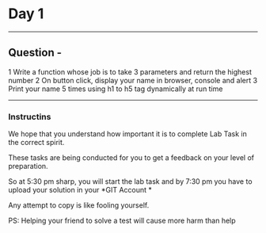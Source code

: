 # Day 1
---
## Question -
1 Write a function whose job is to take 3 parameters and return the highest number
2 On button click, display your name in browser, console and alert
3 Print your name 5 times using h1 to h5 tag dynamically at run time

---
### Instructins
We hope that you understand how important  it is to complete Lab Task in the correct spirit. 

These tasks are being conducted for you to get a feedback on your level of preparation. 

So at 5:30 pm sharp, you will start the lab task and by 7:30 pm you have to upload your solution in your *GIT Account *

Any attempt to copy  is like fooling yourself. 

PS: Helping your friend to solve a test will cause more harm than help
